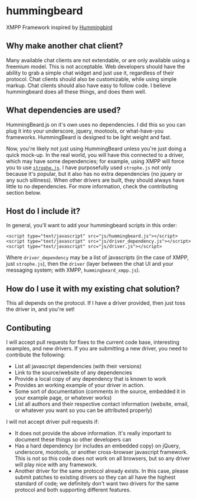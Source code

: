 hummingbeard
============

XMPP Framework inspired by [Hummingbird](https://github.com/alagu/hummingbird)

Why make another chat client?
-----------------------------

Many available chat clients are not extendable, or are only available using a freemium model.  This is not acceptable.  Web developers should have the ability to grab a simple chat widget and just use it, regardless of their protocol.  Chat clients should also be customizable, while using simple markup.  Chat clients should also have easy to follow code.  I believe hummingbeard does all these things, and does them well.

What dependencies are used?
---------------------------

HummingBeard.js on it's own uses no dependencies.  I did this so you can plug it into your underscore, jquery, mootools, or what-have-you frameworks.  HummingBeard is designed to be light weight and fast.

Now, you're likely not just using HummingBeard unless you're just doing a quick mock-up.  In the real world, you will have this connected to a driver, which may have some dependencies; for example, using XMPP will force you to use [`strophe.js`](https://github.com/strophe/strophejs).  I have purposefully used `strophe.js` not only because it's popular, but it also has no extra dependencies (no jquery or any such silliness).  When other drivers are built, they should always have little to no dependencies.  For more information, check the contributing section below.

Host do I include it?
---------------------

In general, you'll want to add your hummingbeard scripts in this order:

```
<script type="text/javascript" src="js/hummingbeard.js"></script>
<script type="text/javascript" src="js/driver_dependency.js"></script>
<script type="text/javascript" src="js/driver.js"></script>
```
Where `driver_dependency` may be a list of javascripts (in the case of XMPP, just `strophe.js`), then the `driver` (layer between the chat UI and your messaging system; with XMPP, `hummingbeard_xmpp.js`).

How do I use it with my existing chat solution?
-----------------------------------------------

This all depends on the protocol.  If I have a driver provided, then just toss the driver in, and you're set!

Contibuting
-----------

I will accept pull requests for fixes to the current code base, interesting examples, and new drivers.  If you are submitting a new driver, you need to contribute the following:
 * List all javascript dependencies (with their versions)
 * Link to the source/website of any dependencies
 * Provide a local copy of any dependency that is known to work
 * Provides an working example of your driver in action.
 * Some sort of documentation (comments in the source, embedded it in your example page, or whatever works)
 * List all authors and their respective contact information (website, email, or whatever you want so you can be attributed properly)

I will not accept driver pull requests if:
 * It does not provide the above information.  It's really important to document these things so other developers can
 * Has a hard dependency (or includes an embedded copy) on jQuery, underscore, mootools, or another cross-browser javascript framework.  This is not so this code does not work on all browsers, but so any driver will play nice with any framework.
 * Another driver for the same protocol already exists.  In this case, please submit patches to existing drivers so they can all have the highest standard of code; we definitely don't want two drivers for the same protocol and both supporting different features.